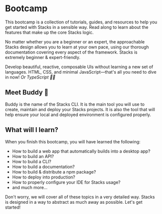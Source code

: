 # Bootcamp

This bootcamp is a collection of tutorials, guides, and resources to help you get started with Stacks in a sensible way. Read along to learn about the features that make up the core Stacks logic.

No matter whether you are a beginner or an expert, the approachable Stacks design allows you to learn at your own pace, using our thorough documentation covering every aspect of the framework. Stacks is extremely beginner & expert-friendly.

Develop beautiful, reactive, composable UIs without learning a new set of languages. HTML, CSS, and minimal JavaScript—that's all you need to dive in now! _Or TypeScript ✌🏼_

## Meet Buddy 🐶

Buddy is the name of the Stacks CLI. It is the main tool you will use to create, maintain and deploy your Stacks projects. It is also the tool that will help ensure your local and deployed environment is configured properly.

## What will I learn?

When you finish this bootcamp, you will have learned the following:

- How to build a web app that automatically builds into a desktop app?
- How to build an API?
- How to build a CLI?
- How to build a documentation?
- How to build & distribute a npm package?
- How to deploy into production?
- How to properly configure your IDE for Stacks usage?
- and much more...

Don't worry, we will cover all of these topics in a very detailed way. Stacks is designed in a way to abstract as much away as possible. Let's get started!
